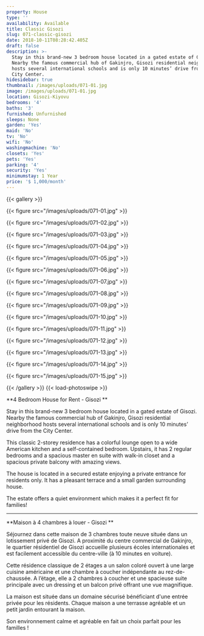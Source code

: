 ```yaml
---
property: House
type: ''
availability: Available
title: Classic Gisozi
slug: 071-classic-gisozi
date: 2018-10-11T08:28:42.405Z
draft: false
description: >-
  Stay in this brand-new 3 bedroom house located in a gated estate of Gisozi.
  Nearby the famous commercial hub of Gakinjro, Gisozi residential neighborhood
  hosts several international schools and is only 10 minutes’ drive from the
  City Center.
hidesidebar: true
thumbnail: /images/uploads/071-01.jpg
image: /images/uploads/071-01.jpg
location: Gisozi-Kiyovu
bedrooms: '4'
baths: '3'
furnished: Unfurnished
sleeps: None
garden: 'Yes'
maid: 'No'
tv: 'No'
wifi: 'No'
washingmachine: 'No'
closets: 'Yes'
pets: 'Yes'
parking: '4'
security: 'Yes'
minimumstay: 1 Year
price: '$ 1,000/month'
---
```

{{< gallery >}} 

{{< figure src="/images/uploads/071-01.jpg" >}} 

{{< figure src="/images/uploads/071-02.jpg" >}}

 {{< figure src="/images/uploads/071-03.jpg" >}} 

{{< figure src="/images/uploads/071-04.jpg" >}}

{{< figure src="/images/uploads/071-05.jpg" >}}

 {{< figure src="/images/uploads/071-06.jpg" >}}

 {{< figure src="/images/uploads/071-07.jpg" >}}

 {{< figure src="/images/uploads/071-08.jpg" >}}

{{< figure src="/images/uploads/071-09.jpg" >}} 

{{< figure src="/images/uploads/071-10.jpg" >}}

 {{< figure src="/images/uploads/071-11.jpg" >}} 

{{< figure src="/images/uploads/071-12.jpg" >}}

{{< figure src="/images/uploads/071-13.jpg" >}}

{{< figure src="/images/uploads/071-14.jpg" >}}

{{< figure src="/images/uploads/071-15.jpg" >}}

 {{< /gallery >}} {{< load-photoswipe >}}



**4 Bedroom House for Rent - Gisozi
**

Stay in this brand-new 3 bedroom house located in a gated estate of Gisozi. Nearby the famous commercial hub of Gakinjro, Gisozi residential neighborhood hosts several international schools and is only 10 minutes’ drive from the City Center.

This classic 2-storey residence has a colorful lounge open to a wide American kitchen and a self-contained bedroom. Upstairs, it has 2 regular bedrooms and a spacious master en suite with walk-in closet and a spacious private balcony with amazing views.

The house is located in a secured estate enjoying a private entrance for residents only. It has a pleasant terrace and a small garden surrounding house. 

The estate offers a quiet environment which makes it a perfect fit for families!

- - -

**Maison à  4 chambres à louer - Gisozi
**

Séjournez dans cette maison de 3 chambres toute neuve située dans un lotissement privé de Gisozi. A proximité du centre commercial de Gakinjro, le quartier résidentiel de Gisozi accueille plusieurs écoles internationales et est facilement accessible du centre-ville (à 10 minutes en voiture).

Cette résidence classique de 2 étages a un salon coloré ouvert à une large cuisine américaine et une chambre à coucher indépendante au rez-de-chaussée. A l’étage, elle a 2 chambres à coucher et une spacieuse suite principale avec un dressing et un balcon privé offrant une vue magnifique.

La maison est située dans un domaine sécurisé bénéficiant d'une entrée privée pour les résidents. Chaque maison a une terrasse agréable et un petit jardin entourant la maison. 

Son environnement calme et agréable en fait un choix parfait pour les familles !

